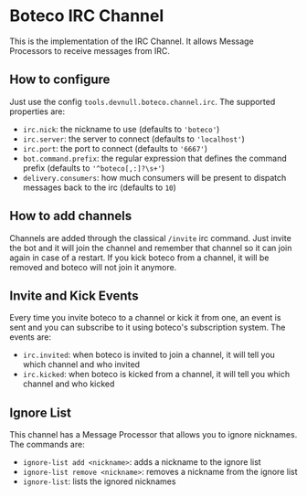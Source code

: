 # Boteco IRC Channel

This is the implementation of the IRC Channel. It allows Message Processors to receive messages from IRC.

## How to configure

Just use the config `tools.devnull.boteco.channel.irc`. The supported properties are:

- `irc.nick`: the nickname to use (defaults to `'boteco'`)
- `irc.server`: the server to connect (defaults to `'localhost'`)
- `irc.port`: the port to connect (defaults to `'6667'`)
- `bot.command.prefix`: the regular expression that defines the command prefix (defaults to `'^boteco[,:]?\s+'`)
- `delivery.consumers`: how much consumers will be present to dispatch messages back to the irc (defaults to `10`)

## How to add channels

Channels are added through the classical `/invite` irc command. Just invite the bot and it will join the channel
and remember that channel so it can join again in case of a restart. If you kick boteco from a channel, it will be
removed and boteco will not join it anymore.

## Invite and Kick Events

Every time you invite boteco to a channel or kick it from one, an event is sent and you can subscribe to it using
boteco's subscription system. The events are:

- `irc.invited`: when boteco is invited to join a channel, it will tell you which channel and who invited
- `irc.kicked`: when boteco is kicked from a channel, it will tell you which channel and who kicked

## Ignore List

This channel has a Message Processor that allows you to ignore nicknames. The commands are:

- `ignore-list add <nickname>`: adds a nickname to the ignore list
- `ignore-list remove <nickname>`: removes a nickname from the ignore list
- `ignore-list`: lists the ignored nicknames
